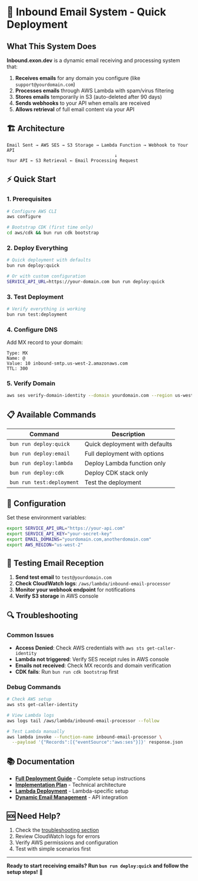 # 🚀 Inbound Email System - Quick Deployment

## What This System Does

**Inbound.exon.dev** is a dynamic email receiving and processing system that:

1. **Receives emails** for any domain you configure (like `support@yourdomain.com`)
2. **Processes emails** through AWS Lambda with spam/virus filtering
3. **Stores emails** temporarily in S3 (auto-deleted after 90 days)
4. **Sends webhooks** to your API when emails are received
5. **Allows retrieval** of full email content via your API

## 🏗️ Architecture

```
Email Sent → AWS SES → S3 Storage → Lambda Function → Webhook to Your API
                                         ↓
Your API ← S3 Retrieval ← Email Processing Request
```

## ⚡ Quick Start

### 1. Prerequisites

```bash
# Configure AWS CLI
aws configure

# Bootstrap CDK (first time only)
cd aws/cdk && bun run cdk bootstrap
```

### 2. Deploy Everything

```bash
# Quick deployment with defaults
bun run deploy:quick

# Or with custom configuration
SERVICE_API_URL=https://your-domain.com bun run deploy:quick
```

### 3. Test Deployment

```bash
# Verify everything is working
bun run test:deployment
```

### 4. Configure DNS

Add MX record to your domain:
```
Type: MX
Name: @
Value: 10 inbound-smtp.us-west-2.amazonaws.com
TTL: 300
```

### 5. Verify Domain

```bash
aws ses verify-domain-identity --domain yourdomain.com --region us-west-2
```

## 📋 Available Commands

| Command | Description |
|---------|-------------|
| `bun run deploy:quick` | Quick deployment with defaults |
| `bun run deploy:email` | Full deployment with options |
| `bun run deploy:lambda` | Deploy Lambda function only |
| `bun run deploy:cdk` | Deploy CDK stack only |
| `bun run test:deployment` | Test the deployment |

## 🔧 Configuration

Set these environment variables:

```bash
export SERVICE_API_URL="https://your-api.com"
export SERVICE_API_KEY="your-secret-key"
export EMAIL_DOMAINS="yourdomain.com,anotherdomain.com"
export AWS_REGION="us-west-2"
```

## 📧 Testing Email Reception

1. **Send test email** to `test@yourdomain.com`
2. **Check CloudWatch logs**: `/aws/lambda/inbound-email-processor`
3. **Monitor your webhook endpoint** for notifications
4. **Verify S3 storage** in AWS console

## 🔍 Troubleshooting

### Common Issues

- **Access Denied**: Check AWS credentials with `aws sts get-caller-identity`
- **Lambda not triggered**: Verify SES receipt rules in AWS console
- **Emails not received**: Check MX records and domain verification
- **CDK fails**: Run `bun run cdk bootstrap` first

### Debug Commands

```bash
# Check AWS setup
aws sts get-caller-identity

# View Lambda logs
aws logs tail /aws/lambda/inbound-email-processor --follow

# Test Lambda manually
aws lambda invoke --function-name inbound-email-processor \
  --payload '{"Records":[{"eventSource":"aws:ses"}]}' response.json
```

## 📚 Documentation

- **[Full Deployment Guide](docs/DEPLOYMENT_GUIDE.md)** - Complete setup instructions
- **[Implementation Plan](docs/IMPLEMENTATION_PLAN.md)** - Technical architecture
- **[Lambda Deployment](docs/LAMBDA_DEPLOYMENT.md)** - Lambda-specific setup
- **[Dynamic Email Management](docs/DYNAMIC_EMAIL_MANAGEMENT.md)** - API integration

## 🆘 Need Help?

1. Check the [troubleshooting section](#troubleshooting)
2. Review CloudWatch logs for errors
3. Verify AWS permissions and configuration
4. Test with simple scenarios first

---

**Ready to start receiving emails? Run `bun run deploy:quick` and follow the setup steps!** 🎉 